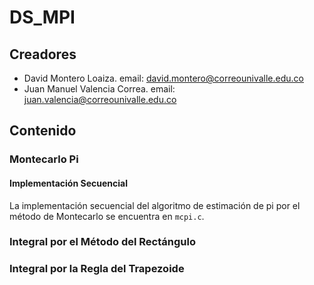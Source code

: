 # DS_MPI

## Creadores

- David Montero Loaiza. email: david.montero@correounivalle.edu.co
- Juan Manuel Valencia Correa. email: juan.valencia@correounivalle.edu.co

## Contenido

### Montecarlo Pi

#### Implementación Secuencial
La implementación secuencial del algoritmo de estimación de pi por el método de Montecarlo se encuentra en `mcpi.c`.

### Integral por el Método del Rectángulo

### Integral por la Regla del Trapezoide
